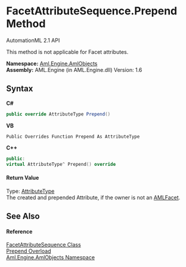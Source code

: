 # FacetAttributeSequence.Prepend Method 
AutomationML 2.1 API 

This method is not applicable for Facet attributes.

**Namespace:**&nbsp;<a href="N_Aml_Engine_AmlObjects">Aml.Engine.AmlObjects</a><br />**Assembly:**&nbsp;AML.Engine (in AML.Engine.dll) Version: 1.6

## Syntax

**C#**<br />
``` C#
public override AttributeType Prepend()
```

**VB**<br />
``` VB
Public Overrides Function Prepend As AttributeType
```

**C++**<br />
``` C++
public:
virtual AttributeType^ Prepend() override
```


#### Return Value
Type: <a href="T_Aml_Engine_CAEX_AttributeType">AttributeType</a><br />The created and prepended Attribute, if the owner is not an <a href="T_Aml_Engine_AmlObjects_AMLFacet">AMLFacet</a>.

## See Also


#### Reference
<a href="T_Aml_Engine_AmlObjects_FacetAttributeSequence">FacetAttributeSequence Class</a><br /><a href="Overload_Aml_Engine_AmlObjects_FacetAttributeSequence_Prepend">Prepend Overload</a><br /><a href="N_Aml_Engine_AmlObjects">Aml.Engine.AmlObjects Namespace</a><br />